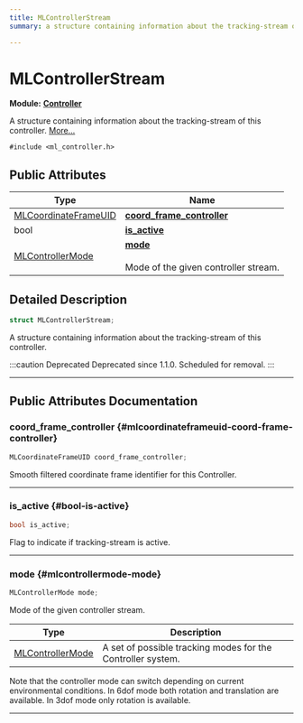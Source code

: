 ```yaml
---
title: MLControllerStream
summary: a structure containing information about the tracking-stream of this controller. 

---
```


# MLControllerStream

**Module:** **[Controller](/api-ref/api/Modules/group___controller/group___controller.md)**



A structure containing information about the tracking-stream of this controller.  [More...](#detailed-description)


`#include <ml_controller.h>`

## Public Attributes

| Type           | Name           |
| -------------- | -------------- |
| [MLCoordinateFrameUID](/api-ref/api/Modules/group___perception/struct_m_l_coordinate_frame_u_i_d.md) | **[coord_frame_controller](/api-ref/api/Modules/group___controller/struct_m_l_controller_stream.md#mlcoordinateframeuid-coord-frame-controller)**  |
| bool | **[is_active](/api-ref/api/Modules/group___controller/struct_m_l_controller_stream.md#bool-is-active)**  |
| [MLControllerMode](/api-ref/api/Modules/group___controller/group___controller.md#enums-mlcontrollermode) | **[mode](/api-ref/api/Modules/group___controller/struct_m_l_controller_stream.md#mlcontrollermode-mode)** <br></br>Mode of the given controller stream.  |

## Detailed Description

```cpp
struct MLControllerStream;
```

A structure containing information about the tracking-stream of this controller. 



:::caution Deprecated
Deprecated since 1.1.0. Scheduled for removal.
:::



-----------
## Public Attributes Documentation

### coord_frame_controller {#mlcoordinateframeuid-coord-frame-controller}

```cpp
MLCoordinateFrameUID coord_frame_controller;
```


Smooth filtered coordinate frame identifier for this Controller. 





-----------

### is_active {#bool-is-active}

```cpp
bool is_active;
```


Flag to indicate if tracking-stream is active. 





-----------

### mode {#mlcontrollermode-mode}

```cpp
MLControllerMode mode;
```

Mode of the given controller stream. 


| Type | Description |
|--|--|
| [MLControllerMode](/api-ref/api/Modules/group___controller/group___controller.md#enums-mlcontrollermode) | A set of possible tracking modes for the Controller system.  |


Note that the controller mode can switch depending on current environmental conditions. In 6dof mode both rotation and translation are available. In 3dof mode only rotation is available. 





-----------

